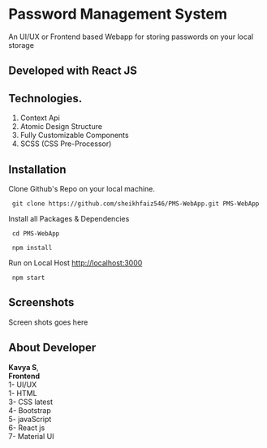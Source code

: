 
# Password Management System

An UI/UX or Frontend based Webapp for storing passwords on your local storage


## Developed with React JS  

## Technologies.

1. Context Api 
2. Atomic Design Structure
3. Fully Customizable Components
4. SCSS (CSS Pre-Processor)

## Installation

Clone Github's Repo on your local machine.

```
 git clone https://github.com/sheikhfaiz546/PMS-WebApp.git PMS-WebApp 
```
Install all Packages & Dependencies
```
 cd PMS-WebApp 
 
 npm install
```
Run on Local Host [http://localhost:3000](http://localhost:3000)
```
 npm start
```

## Screenshots 

Screen shots goes here

## About Developer

**Kavya S**,\
**Frontend**\
1- UI/UX\
1- HTML\
3- CSS latest\
4- Bootstrap\
5- javaScript\
6- React js\
7- Material UI

